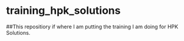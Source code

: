 # training_hpk_solutions
##This repositiory if where I am putting the training I am doing for HPK Solutions.
